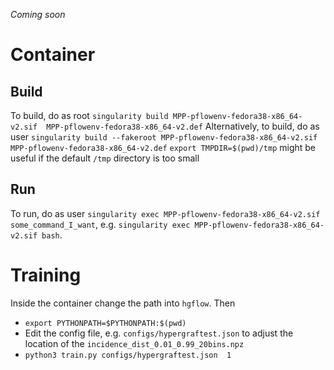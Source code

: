 _Coming soon_


# Container 

## Build
To build, do as root `singularity build MPP-pflowenv-fedora38-x86_64-v2.sif  MPP-pflowenv-fedora38-x86_64-v2.def`
Alternatively, to build, do as user `singularity build --fakeroot MPP-pflowenv-fedora38-x86_64-v2.sif  MPP-pflowenv-fedora38-x86_64-v2.def`
`export TMPDIR=$(pwd)/tmp`  might be useful if the default `/tmp` directory is too small
## Run
To run, do  as user  `singularity exec MPP-pflowenv-fedora38-x86_64-v2.sif some_command_I_want`, e.g.
`singularity exec MPP-pflowenv-fedora38-x86_64-v2.sif bash`.


# Training

Inside the container change the path into `hgflow`.
Then 
  - `export PYTHONPATH=$PYTHONPATH:$(pwd)`
  -  Edit the config file, e.g. `configs/hypergraftest.json` to adjust the location of the `incidence_dist_0.01_0.99_20bins.npz`
  - `python3 train.py configs/hypergraftest.json  1`